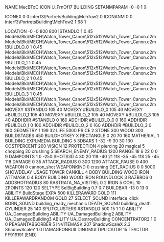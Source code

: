 NAME MecBToC
ICON U_FrnOf17
BUILDING
SETANMPARAM -0 -0 1 0

ICONEX 0 0 interf3\PortretsBuilding\MchTow2 0
ICONANM 0 0 interf3\PortretsBuilding\MchTow2 1 68 1

LOCATION -0 -0 800 800
!STANDLO      1 0.45 Models\Bld\MECH\Watch_Tower_Canon\512x512\Watch_Tower_Canon.c2m Models\Bld\MECH\Watch_Tower_Canon\512x512\Watch_Tower_Canon.c2m 
!BUILDLO_0    1 0.45 Models\Bld\MECH\Watch_Tower_Canon\512x512\Watch_Tower_Canon.c2m Models\Bld\MECH\Watch_Tower_Canon\512x512\Watch_Tower_Canon.c2m
!BUILDLO_1    1 0.45 Models\Bld\MECH\Watch_Tower_Canon\512x512\Watch_Tower_Canon.c2m Models\Bld\MECH\Watch_Tower_Canon\512x512\Watch_Tower_Canon.c2m
!BUILDLO_2    1 0.45 Models\Bld\MECH\Watch_Tower_Canon\512x512\Watch_Tower_Canon.c2m Models\Bld\MECH\Watch_Tower_Canon\512x512\Watch_Tower_Canon.c2m
!BUILDLO_3    1 0.45 Models\Bld\MECH\Watch_Tower_Canon\512x512\Watch_Tower_Canon.c2m Models\Bld\MECH\Watch_Tower_Canon\512x512\Watch_Tower_Canon.c2m
MOVEXY #STANDLO   105 40
MOVEXY #BUILDLO_0 105 40
MOVEXY #BUILDLO_1 105 40
MOVEXY #BUILDLO_2 105 40
MOVEXY #BUILDLO_3 105 40
ADDHDIR #STANDLO 0 160
ADDHDIR #BUILDLO_0 0 160
ADDHDIR #BUILDLO_1 0 160
ADDHDIR #BUILDLO_2 0 160
ADDHDIR #BUILDLO_3 0 160
GEOMETRY 1 199 32
LIFE   5000
PRICE 2 STONE 300 WOOD 300
BUILDSTAGES 450
BUILDHOTKEY		X
RECTANGLE    0 20 70 160
MATHERIAL 1 BUILDING
EXPLMEDIA BUILDING 5
3DBARS 1 -32 -9 30 30 130 
COSTPERCENT 200
VISION 12
PROTECTION 4 piercing 20 magical 5 chopping 20 crushing 5
SEARCH_ENEMY_RADIUS 1200
RANGE    18 6 22 0 0 9
DAMPOINTS  1   0 -250
SHOTS3D      4   30 20 118  -40 21 118  -35 -45 118  25 -45 118
DAMAGE         0 35
ATTACK_RADIUS  0 300 1200
ATTACK_PAUSE  0 400
WEAPON 0 cannon_shot
WEAPONKIND 0 crushing
DET_RADIUS 0 0 5000
SHOWDELAY
USAGE TOWER
CANKILL 4 BODY BUILDING WOOD IRON
ATTMASK 0 4 BODY BUILDING WOOD IRON
ROUNDLOCK 3
RAZBROS 0
ADDSHOTRADIUS 80
RASTRATA_NA_VISTREL 0 2 IRON 5 COAL 10
ZPOINTS 120 120
SELTYPE SelBigBuilding 0.7 0.7
BUILDBAR -13 0 13 0
ABILITY BuildStage
EXPA 500
KILLERAWARD             GOLD 111
KILLERAWARDRANDOM       GOLD 27
SELECT_SOUND interface_click
BORN_SOUND building_ready_mechanic
DEATH_SOUND building_death
CYLINDER 25 140
SPLITCLUSTERS #STANDLO 500 15 1 1 0
ABILITY UA_DamagedBuilding
ABILITY UA_DamagedBuilding2
ABILITY UA_DamagedBuilding3
ABILITY UA_DestroyBuilding
CONCENTRATOR2 1 0 0
PEASANTABSORBER 5
INVITEMASK 207
ShadowScaleX 2.3
ShadowScaleY 1.0
DAMAGEONBUILDINGMULTIPLICATOR 15
TFACTOR FF919191
[END]
